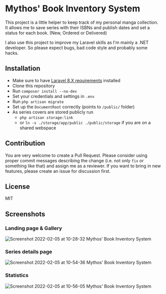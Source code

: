 # Mythos' Book Inventory System

This project is a little helper to keep track of my personal manga collection. It allows me to save series with their ISBNs and publish dates and set a status for each book. (New, Ordered or Delivered)

I also use this project to improve my Laravel skills as I'm mainly a .NET developer. So please expect bugs, bad code style and probably some hacks.

## Installation

* Make sure to have [Laravel 8.X requirements](https://laravel.com/docs/8.x/deployment#server-requirements) installed
* Clone this repository
* Run `composer install --no-dev`
* Set your credentials and settings in `.env`
* Run `php artisan migrate`
* Set up the `DocumentRoot` correctly (points to `/public/` folder)
* As series covers are stored publicly run 
    * `php artisan storage:link`
    *  or `ln -s ./storage/app/public ./public/storage` if you are on a shared webspace

## Contribution

You are very welcome to create a Pull Request. Please consider using proper commit messages describing the change (i.e. not only `fix` or something like that) and assign me as a reviewer.
If you want to bring in new features, please create an issue for discussion first.

## License

MIT

## Screenshots

### Landing page & Gallery

![Screenshot 2022-02-05 at 10-28-32 Mythos' Book Inventory System](https://user-images.githubusercontent.com/416568/152637303-94a354d9-c717-47b3-b238-c1a732339507.png)


### Series details page

![Screenshot 2022-02-05 at 10-54-36 Mythos' Book Inventory System](https://user-images.githubusercontent.com/416568/152637308-217000e4-4411-434e-821c-e7aca395485b.png)

### Statistics

![Screenshot 2022-02-05 at 10-56-05 Mythos' Book Inventory System](https://user-images.githubusercontent.com/416568/152637314-eddaeae4-fe86-4def-b67b-65cf57f72247.png)
